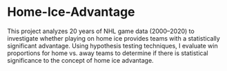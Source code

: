 # Home-Ice-Advantage
This project analyzes 20 years of NHL game data (2000–2020) to investigate whether playing on home ice provides teams with a statistically significant advantage. Using hypothesis testing techniques, I evaluate win proportions for home vs. away teams to determine if there is statistical significance to the concept of home ice advantage.
